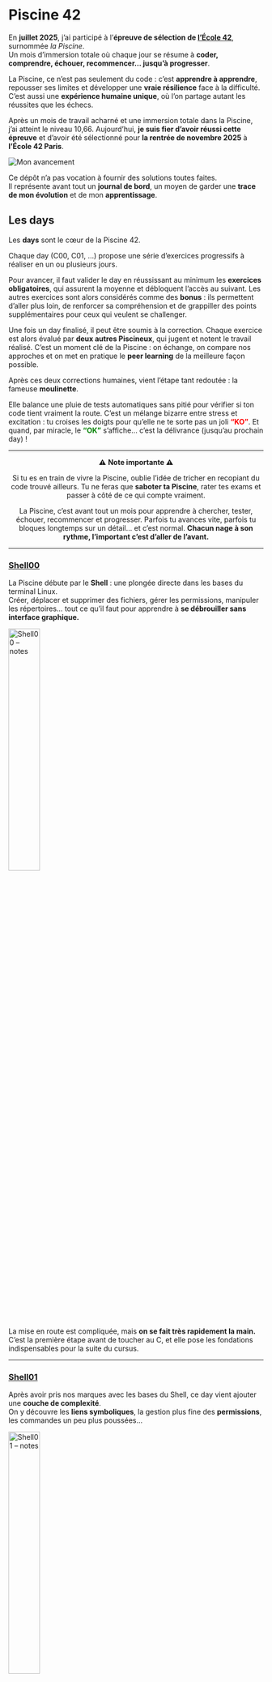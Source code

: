 # Piscine 42

En **juillet 2025**, j’ai participé à l’**épreuve de sélection de [l’École 42](https://42.fr/)**, surnommée *la Piscine*.  
Un mois d’immersion totale où chaque jour se résume à **coder, comprendre, échouer, recommencer… jusqu’à progresser**.  

La Piscine, ce n’est pas seulement du code : c’est **apprendre à apprendre**, repousser ses limites et développer une **vraie résilience** face à la difficulté. C’est aussi une **expérience humaine unique**, où l’on partage autant les réussites que les échecs.

Après un mois de travail acharné et une immersion totale dans la Piscine, j’ai atteint le niveau 10,66. Aujourd’hui, **je suis fier d’avoir réussi cette épreuve** et d’avoir été sélectionné pour **la rentrée de novembre 2025** à **l’École 42 Paris**.

  <img src="level.png" alt="Mon avancement" />

Ce dépôt n’a pas vocation à fournir des solutions toutes faites.  
Il représente avant tout un **journal de bord**, un moyen de garder une **trace de mon évolution** et de mon **apprentissage**. 

## Les days

Les **days** sont le cœur de la Piscine 42.  

Chaque day (C00, C01, …) propose une série d’exercices progressifs à réaliser en un ou plusieurs jours.  

Pour avancer, il faut valider le day en réussissant au minimum les **exercices obligatoires**, qui assurent la moyenne et débloquent l’accès au suivant. Les autres exercices sont alors considérés comme des **bonus** : ils permettent d’aller plus loin, de renforcer sa compréhension et de grappiller des points supplémentaires pour ceux qui veulent se challenger.

Une fois un day finalisé, il peut être soumis à la correction. Chaque exercice est alors évalué par **deux autres Piscineux**, qui jugent et notent le travail réalisé. C’est un moment clé de la Piscine : on échange, on compare nos approches et on met en pratique le **peer learning** de la meilleure façon possible.
  
Après ces deux corrections humaines, vient l’étape tant redoutée : la fameuse **moulinette**. 

Elle balance une pluie de tests automatiques sans pitié pour vérifier si ton code tient vraiment la route.  C’est un mélange bizarre entre stress et excitation : tu croises les doigts pour qu’elle ne te sorte pas un joli <span style="color:red; font-weight:bold;">**“KO”**</span>. Et quand, par miracle, le <span style="color:green; font-weight:bold;">**“OK”**</span> s’affiche… c’est la délivrance (jusqu’au prochain day) !

---

<div align="center">

⚠️ **Note importante ⚠️**

Si tu es en train de vivre la Piscine, oublie l’idée de tricher en recopiant du code trouvé ailleurs.  Tu ne feras que **saboter ta Piscine**, rater tes exams et passer à côté de ce qui compte vraiment. 

La Piscine, c’est avant tout un mois pour apprendre à chercher, tester, échouer, recommencer et progresser. Parfois tu avances vite, parfois tu bloques longtemps sur un détail… et c’est normal. **Chacun nage à son rythme, l’important c’est d’aller de l’avant.**

</div>

---

### [Shell00](https://github.com/Niftix/Piscine_42/tree/main/shell00)

La Piscine débute par le **Shell** : une plongée directe dans les bases du terminal Linux.  
Créer, déplacer et supprimer des fichiers, gérer les permissions, manipuler les répertoires… tout ce qu’il faut pour apprendre à **se débrouiller sans interface graphique.** 

 <img src="shell00/img/note.png" alt="Shell00 – notes" width="35%"/>

La mise en route est compliquée, mais **on se fait très rapidement la main.**  
C’est la première étape avant de toucher au C, et elle pose les fondations indispensables pour la suite du cursus.  

---

### [Shell01](https://github.com/Niftix/Piscine_42/tree/main/shell01)

Après avoir pris nos marques avec les bases du Shell, ce day vient ajouter une **couche de complexité**.  
On y découvre les **liens symboliques**, la gestion plus fine des **permissions**, les commandes un peu plus poussées…  

 <img src="shell01/img/note.png" alt="Shell01 – notes" width="35%"/>

La logique reste la même : **pratiquer, se tromper, recommencer**.  
Ce ne sont clairement pas mes days favoris, mais il faut commencer par là pour être à l’aise tout au long de la **Piscine**.  

---

### [C00](https://github.com/Niftix/Piscine_42/tree/main/c00)

Enfin… le **C** ! Après les journées un peu rébarbatives du Shell, ce module sonne comme une vraie délivrance.  
On met les mains dans le code, on écrit nos **premières fonctions en C**, et on commence à comprendre la logique derrière la programmation.  

 <img src="c00/img/note.png" alt="c00 – notes" width="35%"/>

Je termine ce module à **85%**. J’ai volontairement laissé `ft_print_comb` de côté, bien trop difficile à ce stade.

Le day en lui-même reste un bon souvenir. Avec `ft_putnbr`, j’ai eu un premier aperçu de la **récursivité**. Un concept un peu vertigineux au début, pas évident à digérer aussi tôt, mais qui donne cette sensation de vraiment toucher à la logique profonde du langage C.  

Quant aux fameux exercices bonus… le plan de revenir dessus plus tard n’aura jamais tenu. Spoiler : `ft_print_comb` ne sera jamais fait, tout comme d’autres bonus laissés sur le côté. À la Piscine, le temps finit toujours par rattraper tout le monde. 

---

### [C01](https://github.com/Niftix/Piscine_42/tree/main/c01)

C01 est un **day clé de la Piscine** : c’est ici qu’on découvre vraiment les **pointeurs** et la **manipulation de strings**.  Au début, ça peut paraître abstrait, mais il ne faut surtout pas hésiter à prendre du temps dessus, car c’est un concept fondamental en C. 
Une fois la logique comprise, le day devient beaucoup plus clair et abordable.  

<img src="c01/img/note.png" alt="c01 – notes" width="35%"/>

Le dernier exercice introduit le **bubble sort**, un algorithme de tri simple mais essentiel à connaître. C’est vraiment à ce moment-là que l’on sent que les bases commencent à s’installer pour la suite de la Piscine.  

---

### [C02](https://github.com/Niftix/Piscine_42/tree/main/c02)

Sur ce day nous attaquons sérieusement la **manipulation de strings**.  

Ici, on recrée à la main plusieurs fonctions de la librairie standard : `ft_strcpy`, `ft_strncpy`, `ft_strlcpy`… la difficulte reside dans le fait de bien les comprendre de l’intérieur pour maitriser leurs differences.

<img src="c02/img/note.png" alt="c02 – notes" width="35%"/>

Je finirai ce day à **85%**.  J’avais volontairement laissé l’exercice bonus `ft_print_memory` pour plus tard, car il me paraissait trop difficile à ce stade. En réalité, comme beaucoup d’autres bonus, je n’y reviendrai jamais…
 
---

### [C03](https://github.com/Niftix/Piscine_42/tree/main/c03)

On continue l’exploration des **strings** mais à un niveau supérieur.  Comme pour le day précédent, il faut vraiment prendre le temps de comprendre les différences et le fonctionnement des fonctions de la librairie standard.  Une fois cette étape franchie, ce day s’appréhende finalement assez facilement.  

<img src="c03/img/note.png" alt="c03 – notes" width="35%"/>

C’est un day qui forge la patience et qui oblige à coder proprement, sinon… ça casse.  

---


### [C04](https://github.com/Niftix/Piscine_42/tree/main/c04)

Ce day commence en douceur, avec **trois exercices déjà rencontrés précédemment**, histoire de se mettre en jambe.  C’est aussi le moment de découvrir le fameux `ft_atoi`, dont on entend parler depuis le début de la Piscine.  

En revanche, `ft_atoi_base` et `ft_putnbr_base` font clairement peur au premier abord.  Je ne les toucherai pas dans un premier temps, préférant avancer sur les days suivants. Mais tout change en arrivant à **C07** : l’exercice `convert_base` me semble tellement vertigineux que je me dis que je n’y arriverai jamais sans avoir fini les deux autres exercices de base, puisqu’il les reprend clairement.  

<img src="c04/img/note.png" alt="c04 – notes" width="35%"/>

C’est à ce moment-là que je reviens sur C04 pour m’acharner sur eux.  Ces exercices restent assez **prise de tête**, et la moindre erreur s’y glisse facilement.  J’y ferai pas mal de fautes, mais à force de persévérance, je finirai par en venir à bout et valider ce day. 

---

### [C05](https://github.com/Niftix/Piscine_42/tree/main/c05)

On l’appelle souvent **le day des maths**, et rien que ça en fait fuir plus d’un. Pour ma part, je l’ai trouvé au contraire **plutôt cool** ! C’est ici qu’on joue vraiment avec la **récursivité**, et qu’on commence à voir toute sa puissance.  

Beaucoup préfèrent sauter ce day, mais honnêtement, il vaut vraiment le détour. Un exercice comme `ft_fibonacci` m’a permis de comprendre en profondeur le fonctionnement des **sous-tâches récursives** et le principe de **remontée de la pile d’appels**.  C’est un passage qui peut sembler abstrait, mais une fois qu’on a le déclic, ça change tout.  

<img src="c05/img/note.png" alt="c05 – notes" width="35%"/>

Le dernier exercice, le fameux **10 dames**, est considéré comme l’un des plus coriaces de la Piscine. Grâce au **Rush01**, on entrevoit la solution avec la découverte du **backtracking**, indispensable pour espérer le réussir.  

J’aurais adoré le tenter ! Mais comme pour d’autres exercices bonus, je ne validerai pas celui-ci.  

---

### [C06](https://github.com/Niftix/Piscine_42/tree/main/c06)

Enfin les **paramètres du main** (`argc` et `argv`).  Rien de bien compliqué en soi : il s’agit surtout de comprendre comment récupérer et manipuler les arguments passés en ligne de commande.  

<img src="c06/img/note.png" alt="c06 – notes" width="35%"/>

Pour ma part, j’avais déjà dû me confronter à ce sujet un peu plus tôt, dans un contexte où je n’avais pas vraiment le choix.  J’ai donc dû chercher, expérimenter et trouver une solution par moi-même.  Résultat : une fois arrivé sur ce day, tout me paraissait déjà beaucoup plus simple et naturel.  

---

### [C07](https://github.com/Niftix/Piscine_42/tree/main/c07)

Pour moi, **C07** a été un vrai gros morceau.  

C’est ici qu’on découvre vraiment l’**allocation dynamique**, et qu’on se confronte à deux exercices marquants :  
- `ft_split`, qui m’a demandé énormément de réflexion.
- `ft_convert_base`, qui m’a forcé à revenir sur C04 pour valider enfin les exercices que j’avais laissés de côté.

<img src="c07/img/note.png" alt="c07 – notes" width="35%"/>

Sur `ft_split`, il faut vraiment prendre **le temps de comprendre ce qui se passe**, pas seulement écrire du code au feeling.  
C’est un exercice qui oblige à avancer pas à pas, à réfléchir avec méthode et à rester patient si on veut arriver au bout.

Pour `ft_convert_base`, il est capital d’avoir réussi et bien compris `ft_atoi_base` et `ft_putnbr_base` du C04.  
Une fois ces deux exercices assimilés, celui-ci paraît beaucoup plus simple et se réalise finalement assez naturellement.

C’est un day exigeant, mais qui laisse  **un vrai sentiment de progression.**

---

### [C08](https://github.com/Niftix/Piscine_42/tree/main/c08)

À ce stade de la Piscine, on commence à écrire des programmes avec de plus en plus de fonctions.  

<img src="c08/img/note.png" alt="c08 – notes" width="35%"/>

Il devient alors indispensable d’apprendre à mieux organiser son code, c’est le moment de découvrir les fameux **fichiers `.h`**, qui servent de pont entre nos différentes fonctions. 
   
---

### [C09](https://github.com/Niftix/Piscine_42/tree/main/c09)  

On quitte définitivement les petits exercices isolés pour entrer dans une logique de **mini-projet**, où l’organisation du code devient aussi importante que son contenu.  

<img src="c09/img/note.png" alt="c09 – notes" width="35%"/>

C’est également l’occasion de découvrir l’utilité d’un **Makefile**. Grâce au projet du **BSQ**, j’avais déjà eu l’occasion de m’y pencher de près, et je n’ai donc pas rencontré de difficulté particulière sur ce day.  

## Les rushs

Les Rushs sont des projets de groupe totalement facultatifs, chacun est libre de s’y inscrire ou non (en vérité… comme à peu près tout à 42).

Les équipes sont formées **aléatoirement**, ce qui ajoute une part de surprise, on ne choisit pas ses coéquipiers, il faut apprendre à composer avec leurs forces, leurs faiblesses… 
 
Ils offrent une belle opportunité de **travailler en équipe**.  Ils se déroulent sur un week-end et se concluent par une **correction orale** en début de semaine.  Chaque membre du groupe doit alors expliquer son rôle, les choix faits ensemble et la conception du projet.   

Il reste un dernier projet en groupe un peu particulier "le **BSQ**". C’est le dernier projet de la Piscine et il se réalise en **binôme**, avec le partenaire de son choix, durant la **dernière semaine**. La correction est assurée par **trois Piscineux**, puis par la redoutable **moulinette**.

Personnellement, j’aurai participé à **tous les Rushs**, à l’exception du dernier, où j’ai choisi de privilégier le **BSQ**. 

---

### [Rush00](https://github.com/Niftix/Piscine_42/tree/main/rush00)

Premier projet de groupe et une bonne surprise.  

Nous trouvons assez rapidement la **structure générale du code**, et le programme compile très vite pour fonctionner à la perfection.  Avec ce temps gagné, nous décidons de réaliser l’intégralité des **exercices bonus**, histoire d’aller au bout du défi.  

<img src="rush00/img/note.png" alt="rush00 – notes" width="35%"/>

---

### [Rush01](https://github.com/Niftix/Piscine_42/tree/main/rush01)

Un projet clairement **un cran au-dessus**.  

Beaucoup de groupes semblent abandonner dès les premiers essais, mais de notre côté nous avons eu la chance de travailler avec quelqu’un de plus avancé. Nous avons énormément appris grâce à lui et ce projet restera une vraie source de progression.  

Le programme compile, fonctionne bien, et nous réussissons même à réaliser quelques **exercices bonus**. Malheureusement, nous écopons tout de même d’une **note de zéro**… pour avoir oublié de protéger nos `malloc`.  

Une bonne leçon qui restera gravée pour la suite.  

<img src="rush01/img/note.png" alt="rush01 – notes" width="35%"/>

### [BSQ](https://github.com/Niftix/Piscine_42/tree/main/bsq)

Avec mon mate, c’est clairement le projet dont on est le plus contents. 

On l’a peaufiné encore et encore, en sortant des versions toujours plus propres, plus rapides et capables de gérer un max de cas.  
Vu que très peu de groupes l’ont validé, ce projet a une vraie saveur particulière.  

Alors oui, la moulinette a décidé de ne pas nous donner tous les points, malgré **trois corrections favorables**. Nous n’avons pas encore eu le temps de nous pencher sur le pourquoi du comment, mais honnêtement… ça n’enlève rien à la satisfaction de l’avoir mené aussi loin. Nous prendrons très certainement ce temps, tous les deux, pour comprendre les choix de la moulinette au cours de notre cursus.  

<img src="bsq/img/note.png" alt="bsq – notes" width="35%"/>

## Les exams

Les **exams** sont des épreuves individuelles qui rythment la Piscine. Ils ont lieu chaque fin de semaine et mettent à l’épreuve nos compétences.  

Chaque exam dure **4 heures**, sauf le **Final Exam** qui dure **8 heures**, et suit toujours le même principe : une série d’exercices de difficulté croissante, à résoudre dans un temps limité.  
  
Malgré le **stress infini** qu’ils procurent, j’ai adoré l’adrénaline qu’ils génèrent. Être seul face à soi-même, devant un problème, c’est une expérience unique, on se découvre, on se dépasse et on apprend énormément. 

Je pense même que je n’ai jamais autant progressé qu’au cours de ces examens.

---

### [Exam00](https://github.com/Niftix/Piscine_42/tree/main/exam00)

Premier contact avec le format des exams : on découvre l’organisation, la moulinette en conditions réelles, et la pression du chrono.  

Cet exam m’a laissé un goût un peu amer. J’étais à la fois content, mais aussi extrêmement frustré : je suis resté bloqué presque **3 heures** sur un exercice qui ne fonctionnait pas, tout simplement parce qu’il ne prenait pas d’arguments…  N’étant pas encore familier avec les **arguments du `main`**, ce fut un long combat, que je finis par résoudre à seulement **10 minutes de la fin**.  

<img src="exam00/img/note.png" alt="exam00 – notes" width="35%"/>

Les autres exercices me semblaient tout à fait réalisables, ce qui renforce ce sentiment d’inachevé. Au final, j’en garde malgré tout une **note globalement satisfaisante**, mais avec la conviction que j’aurais pu faire beaucoup mieux.  

---

### [Exam01](https://github.com/Niftix/Piscine_42/tree/main/exam01)

J’aborde cet exam avec la pression de faire mieux que le précédent.  

Globalement, tout se passe bien jusqu’au dernier exercice, celui qui conditionne la note parfaite.  

Grâce à la **trace** encore presente de la moulinette, je parviens à débloquer la situation et à le réussir, un apprentissage qui me sera précieux pour la suite.  


<img src="exam01/img/note.png" alt="exam01 – notes" width="35%"/>

Résultat : je décroche enfin le **100** tant espéré, et avec lui une bonne dose de confiance pour la suite.

---

### [Exam02](https://github.com/Niftix/Piscine_42/tree/main/exam02)

Dernier exam avant le **Final**, et je sais qu’il est capital de le réussir pour me mettre en confiance.  

Je rencontre pas mal de difficultés sur l’avant-dernier exercice : sans la **trace** de la moulinette, il faut faire preuve de réflexion et comprendre soi-même ce qui cloche.  

<img src="exam02/img/note.png" alt="exam02 – notes" width="35%"/>

Heureusement, les longues heures de travail accumulées pendant la Piscine finissent par payer. Je parviens à débloquer cet exercice, à réussir également le dernier, et à finaliser une nouvelle fois cet exam à **100**.  

Je ressors de là plus motivé que jamais et prêt à tout donner pour le **Final Exam**. 


---

### [Final Exam](https://github.com/Niftix/Piscine_42/tree/main/examfinal)

S’il y a une chose que j’ai apprise pendant les exams, c’est de **ne pas se précipiter** : prendre le temps de lire et relire le sujet avant de foncer dans le code.  

Je me fais une grosse frayeur dès le 2ᵉ exercice : tous mes tests passent, mais la moulinette refuse catégoriquement. Forcément, le stress grimpe en flèche… mais je repense à ma mésaventure de l’Exam00, où j’avais perdu des heures à cause d’une simple mauvaise compréhension.  

Cette fois, hors de question de revivre ça : je souffle, je décortique l’énoncé à l’écrit, je restructure mon code… et il finit par passer.  

<img src="examfinal/img/note.png" alt="examfinal – notes" width="35%"/>

Je poursuis ma progression jusqu’au 72, avant de tomber sur des concepts totalement nouveaux pour moi. Impossible d’aller plus loin, mais peu importe : après un mois d’intensité, **terminer le final dans ces conditions reste une énorme reussite.**

---
